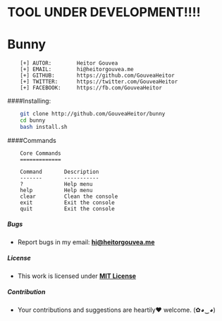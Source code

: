 # TOOL UNDER DEVELOPMENT!!!!
# Bunny

```
    [+] AUTOR:        Heitor Gouvea
    [+] EMAIL:        hi@heitorgouvea.me
    [+] GITHUB:       https://github.com/GouveaHeitor
    [+] TWITTER:      https://twitter.com/GouveaHeitor
    [+] FACEBOOK:     https://fb.com/GouveaHeitor
```

####Installing:

```bash
    git clone http://github.com/GouveaHeitor/bunny
    cd bunny
    bash install.sh
```

####Commands

```
    Core Commands
    =============

    Command       Description
    -------       -----------
    ?             Help menu
    help          Help menu
    clear         Clean the console
    exit          Exit the console
    quit          Exit the console
 ```

##### Bugs

- Report bugs in my email: **hi@heitorgouvea.me**

##### License

- This work is licensed under [**MIT License**](https://github.com/GouveaHeitor/bunny/blob/master/LICENSE.md)

##### Contribution

- Your contributions and suggestions are heartily♥ welcome. (✿◕‿◕)
